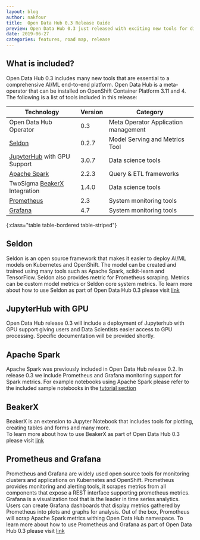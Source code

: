 ```yaml
---
layout: blog
author: nakfour
title:  Open Data Hub 0.3 Release Guide
preview: Open Data Hub 0.3 just released with exciting new tools for different AI/ML platform phases. We added monitoring, model serving and GPU processing tools.  
date: 2019-06-27
categories: features, road map, release
---
```



What is included?
------
Open Data Hub 0.3 includes many new tools that are essential to a comprehensive AI/ML end-to-end platform. Open Data Hub is a meta-operator that can be installed on OpenShift Container Platform 3.11 and 4. The following is a list of tools included in this release:

| Technology | Version | Category |
|--|--|--|
| Open Data Hub Operator | 0.3 | Meta Operator Application management |
| [Seldon](https://seldon.io) | 0.2.7 | Model Serving and Metrics Tool |
| [JupyterHub](https://jupyter.org/hub) with GPU Support | 3.0.7 | Data science tools |
| [Apache Spark](http://spark.apache.org/) | 2.2.3 | Query & ETL frameworks |
| TwoSigma [BeakerX](http://beakerx.com/) Integration | 1.4.0 |  Data science tools |
| [Prometheus](https://prometheus.io/) | 2.3 | System monitoring tools |
| [Grafana](https://grafana.com/) | 4.7 |  System monitoring tools |
{:class="table table-bordered table-striped"}

Seldon
------
Seldon is an open source framework that makes it easier to deploy AI/ML models on Kubernetes and OpenShift. The model can be created and trained using many tools such as Apache Spark, scikit-learn and TensorFlow. Seldon also provides metric for Prometheus scraping. Metrics can be custom model metrics or Seldon core system metrics. 
To learn more about how to use Seldon as part of Open Data Hub 0.3 please visit [link](https://gitlab.com/opendatahub/opendatahub-operator/blob/master/docs/deploying-seldon.adoc)

JupyterHub with GPU
------
Open Data Hub release 0.3 will include a deployment of Jupyterhub with GPU support giving  users and Data Scientists  easier access to GPU processing.  Specific documentation will be provided shortly.

Apache Spark
------
Apache Spark was previously included in Open Data Hub release 0.2. In release 0.3 we include Prometheus and Grafana monitoring support for Spark metrics. For example notebooks using Apache Spark please refer to the included sample notebooks in the [tutorial section](https://gitlab.com/opendatahub/opendatahub-operator/blob/master/docs/deploying-seldon.adoc)

BeakerX
------
BeakerX is an extension to Jupyter Notebook that includes tools for plotting, creating tables and forms and many more.  
To learn more about how to use BeakerX as part of Open Data Hub 0.3 please visit [link](https://gitlab.com/opendatahub/opendatahub-operator/blob/master/docs/deploying-seldon.adoc)

Prometheus and Grafana
------
Prometheus and Grafana are widely used open source tools for monitoring clusters and applications on Kubernetes and OpenShift. 
Prometheus provides monitoring and alerting tools, it scrapes metrics from all components that expose a REST interface supporting prometheus metrics. Grafana is a visualization tool that is the leader in time series analytics. Users can create Grafana dashboards that display metrics gathered by Prometheus into plots and graphs for analysis. Out of the box, Promotheus will scrap Apache Spark metrics withing Open Data Hub namespace.
To learn more about how to use Prometheus and Grafana as part of Open Data Hub 0.3 please visit
[link](https://gitlab.com/opendatahub/opendatahub-operator/blob/master/docs/deploying-monitoring.adoc)


